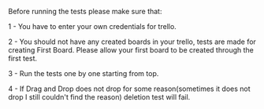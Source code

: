 Before running the tests please make sure that:

1 - You have to enter your own credentials for trello.

2 - You should not have any created boards in your trello, tests are made for creating First Board. Please allow your first board to be created through the first test.

3 - Run the tests one by one starting from top.

4 - If Drag and Drop does not drop for some reason(sometimes it does not drop I still couldn't find the reason) deletion test will fail.

